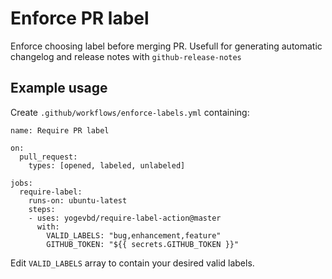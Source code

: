 # Enforce PR label

Enforce choosing label before merging PR. Usefull for generating automatic changelog and release notes with `github-release-notes`

## Example usage
Create `.github/workflows/enforce-labels.yml` containing:

```
name: Require PR label

on:
  pull_request:
    types: [opened, labeled, unlabeled]

jobs:
  require-label:
    runs-on: ubuntu-latest
    steps:
    - uses: yogevbd/require-label-action@master
      with:
        VALID_LABELS: "bug,enhancement,feature"
        GITHUB_TOKEN: "${{ secrets.GITHUB_TOKEN }}"
```

Edit `VALID_LABELS` array to contain your desired valid labels.
